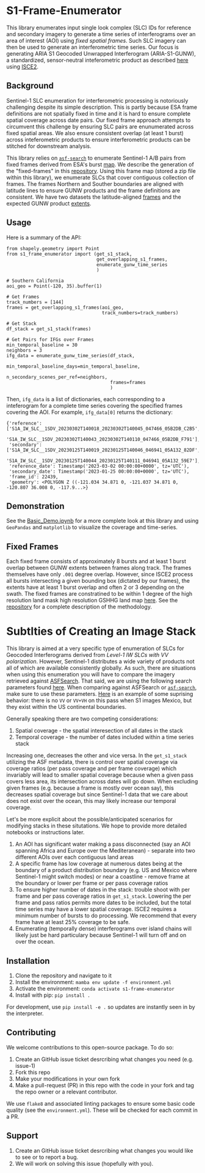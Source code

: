 # S1-Frame-Enumerator

This library enumerates input single look complex (SLC) IDs for reference and secondary imagery to generate a time series of interferograms over an area of interest (AOI) using *fixed spatial frames*. Such SLC imagery can then be used to generate an interferometric time series. Our focus is generating ARIA S1 Geocoded Unwrapped Interferogram (ARIA-S1-GUNW), a standardized, sensor-neutral inteferometric product as described [here](https://github.com/ACCESS-Cloud-Based-InSAR/DockerizedTopsApp) using [ISCE2](https://github.com/isce-framework/isce2).

## Background

Sentinel-1 SLC enumeration for interferometric processing is notoriously challenging despite its simple description. This is partly because ESA frame definitions are not spatially fixed in time and it is hard to ensure complete spatial coverage across date pairs. Our fixed frame approach attempts to circumvent this challenge by ensuring SLC pairs are enunumerated across fixed spatial areas. We also ensure consistent overlap (at least 1 burst) across inteferometric products to ensure interferometric products can be stitched for downstream analysis.

This library relies on [`asf-search`](https://github.com/asfadmin/Discovery-asf_search) to enumerate Sentinel-1 A/B pairs from fixed frames derived from ESA's burst [map](https://sar-mpc.eu/test-data-sets/). We describe the generation of the "fixed-frames" in this [repository](https://github.com/ACCESS-Cloud-Based-InSAR/s1-frame-generation). Using this frame map (stored a zip file within this library), we enumerate SLCs that cover contiguous collection of frames. The frames Northern and Souther boundaries are aligned with latitude lines to ensure GUNW products and the frame definitions are consistent. We have two datasets the latitude-aligned [frames](https://github.com/ACCESS-Cloud-Based-InSAR/s1-frame-enumerator/blob/58f7e62a4efd0784766da21ab7f618073fe9f347/s1_frame_enumerator/data/s1_frames_latitude_aligned.geojson.zip) and the expected GUNW product [extents](https://github.com/ACCESS-Cloud-Based-InSAR/s1-frame-enumerator/blob/58f7e62a4efd0784766da21ab7f618073fe9f347/s1_frame_enumerator/data/s1_gunw_frame_footprints.geojson.zip).

## Usage

Here is a summary of the API:

```
from shapely.geometry import Point
from s1_frame_enumerator import (get_s1_stack,
                                 get_overlapping_s1_frames,
                                 enumerate_gunw_time_series
                                 )

# Southern California
aoi_geo = Point(-120, 35).buffer(1)

# Get Frames
track_numbers = [144]
frames = get_overlapping_s1_frames(aoi_geo,
                                   track_numbers=track_numbers)

# Get Stack
df_stack = get_s1_stack(frames)

# Get Pairs for IFGs over Frames
min_temporal_baseline = 30
neighbors = 3
ifg_data = enumerate_gunw_time_series(df_stack,
                                      min_temporal_baseline_days=min_temporal_baseline,
                                      n_secondary_scenes_per_ref=neighbors,
                                      frames=frames
                                      )
```

Then, `ifg_data` is a list of dictionaries, each corresponding to a inteferogram for a complete time series covering the specified frames covering the AOI. For example, `ifg_data[0]` returns the dictionary:
```
{'reference': ['S1A_IW_SLC__1SDV_20230302T140018_20230302T140045_047466_05B2DB_C2B5',
  'S1A_IW_SLC__1SDV_20230302T140043_20230302T140110_047466_05B2DB_F791'],
 'secondary': ['S1A_IW_SLC__1SDV_20230125T140019_20230125T140046_046941_05A132_82DF',
  'S1A_IW_SLC__1SDV_20230125T140044_20230125T140111_046941_05A132_59E7'],
 'reference_date': Timestamp('2023-03-02 00:00:00+0000', tz='UTC'),
 'secondary_date': Timestamp('2023-01-25 00:00:00+0000', tz='UTC'),
 'frame_id': 22439,
 'geometry': <POLYGON Z ((-121.034 34.871 0, -121.037 34.871 0, -120.807 36.008 0, -117.9...>}
```

## Demonstration

See the [Basic_Demo.ipynb](./notebooks/Basic_Demo.ipynb) for a more complete look at this library and using `GeoPandas` and `matplotlib` to visualize the coverage and time-series.

## Fixed Frames

Each fixed frame consists of approximately 8 bursts and at least 1 burst overlap between GUNW extents between frames along track. The frames themselves have only `.001` degree overlap. However, since ISCE2 process all bursts intersecting a given bounding box (dictated by our frames), the extents have at least 1 burst overlap and often 2 or 3 depending on the swath. The fixed frames are constratined to be within 1 degree of the high resolution land mask high resolution GSHHG land map [here](https://www.ngdc.noaa.gov/mgg/shorelines/data/gshhg/latest/). See the [repository](https://github.com/ACCESS-Cloud-Based-InSAR/s1-frame-generation) for a complete description of the methodology.

# Subtlties of Creating an Image Stack

This library is aimed at a very specific type of enumeration of SLCs for Geocoded Interferograms derived from *Level-1 IW SLCs with VV polarization*. However, Sentinel-1 distributes a wide variety of products not all of which are available consistently globally. As such, there are situations when using this enumeration you will have to compare the imagery retrieved against [ASFSearch](https://search.asf.alaska.edu/). That said, we are using the following search parameters found [here](https://github.com/ACCESS-Cloud-Based-InSAR/s1-frame-enumerator/blob/c3a62f1b5b28cb9237c6c4e7ec64f24f2c7de74c/s1_frame_enumerator/s1_stack.py#L17). When comparing against ASFSearch or [`asf-search`](https://github.com/asfadmin/Discovery-asf_search), make sure to use these parameters. [Here](https://search.asf.alaska.edu/#/?zoom=6.120&center=-114.036,30.084&polygon=POLYGON((-119.4707%2031.6544,-114.0643%2031.6544,-114.0643%2034.1501,-119.4707%2034.1501,-119.4707%2031.6544))&productTypes=SLC&polarizations=VV%2BVH,VV&path=64-64&resultsLoaded=true&start=2023-02-23T08:00:00Z&end=2023-02-27T07:59:59Z&granule=S1A_IW_SLC__1SDV_20230225T015011_20230225T015041_047386_05B025_10E3-SLC) is an example of some suprising behavior: there is no `VV` or `VV+VH` on this pass when S1 images Mexico, but they exist within the US continental boundaries.

Generally speaking there are two competing considerations:

1. Spatial coverage - the spatial interesection of all dates in the stack
2. Temporal coverage - the number of dates included within a time series stack

Increasing one, decreases the other and vice versa. In the `get_s1_stack` utilizing the ASF metadata, there is control over spatial coverage via coverage ratios (per pass coverage and per frame coverage) which invariably will lead to smaller spatial coverage because when a given pass covers less area, its intersection across dates will go down. When excluding given frames (e.g. because a frame is mostly over ocean say), this decreases spatial coverage but since Sentinel-1 data that we care about does not exist over the ocean, this may likely increase our temporal coverage.

Let's be more explicit about the possible/anticipated scenarios for modifying stacks in these situtations. We hope to provide more detailed notebooks or instructions later.

1. An AOI has significant water making a pass disconnected (say an AOI spanning Africa and Europe over the Mediteranean) - separate into two different AOIs over each contiguous land areas
2. A specific frame has low coverage at numerous dates being at the boundary of a product distribution boundary (e.g. US and Mexico where Sentinel-1 might switch modes) or near a coastline - remove frame at the boundary or lower per frame or per pass coverage ratios
3. To ensure higher number of dates in the stack: trouble shoot with per frame and per pass coverage ratios in `get_s1_stack`. Lowering the per frame and pass ratios permits more dates to be included, but the total time series may have a lower spatial coverage. ISCE2 requires a minimum number of bursts to do processing. We recommend that every frame have at least 25% coverage to be safe.
4. Enumerating (temporally dense) interferograms over island chains will likely just be hard particulary because Sentinel-1 will turn off and on over the ocean.


## Installation

1. Clone the repository and navigate to it
2. Install the environment: `mamba env update -f environment.yml`
3. Activate the environment: `conda activate s1-frame-enumerator`
4. Install with pip: `pip install .`

For development, use `pip install -e .` so updates are instantly seen in by the interpreter.

## Contributing

We welcome contributions to this open-source package. To do so:

1. Create an GitHub issue ticket desrcribing what changes you need (e.g. issue-1)
2. Fork this repo
3. Make your modifications in your own fork
4. Make a pull-request (PR) in this repo with the code in your fork and tag the repo owner or a relevant contributor.

We use `flake8` and associated linting packages to ensure some basic code quality (see the `environment.yml`). These will be checked for each commit in a PR.

## Support

1. Create an GitHub issue ticket desrcribing what changes you would like to see or to report a bug.
2. We will work on solving this issue (hopefully with you).